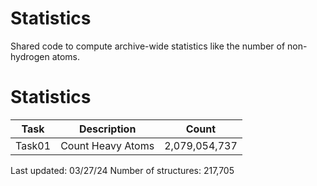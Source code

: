 # Statistics
Shared code to compute archive-wide statistics like the number of non-hydrogen atoms.

# Statistics
| Task | Description | Count |
| --- | --- | --- |
| Task01 | Count Heavy Atoms | 2,079,054,737 |

Last updated: 03/27/24
Number of structures: 217,705
